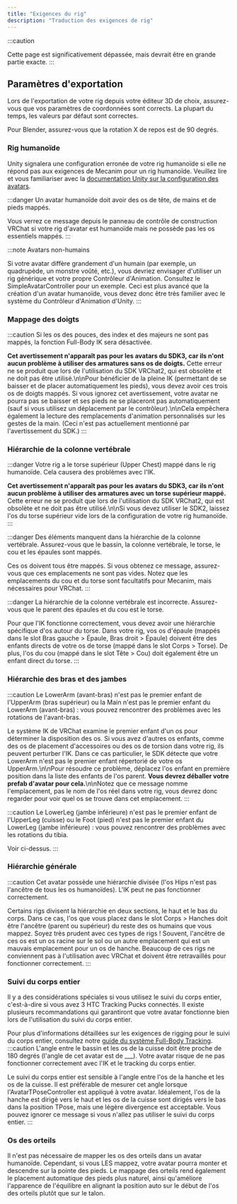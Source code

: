 ```yaml
---
title: "Exigences du rig"
description: "Traduction des exigences de rig"
---
```


:::caution

Cette page est significativement dépassée, mais devrait être en grande partie exacte.
:::
## Paramètres d'exportation

Lors de l'exportation de votre rig depuis votre éditeur 3D de choix, assurez-vous que vos paramètres de coordonnées sont corrects. La plupart du temps, les valeurs par défaut sont correctes.

Pour Blender, assurez-vous que la rotation X de repos est de 90 degrés.
### Rig humanoïde
Unity signalera une configuration erronée de votre rig humanoïde si elle ne répond pas aux exigences de Mecanim pour un rig humanoïde. Veuillez lire et vous familiariser avec la [documentation Unity sur la configuration des avatars](https://docs.unity3d.com/Manual/ConfiguringtheAvatar.html).

:::danger Un avatar humanoïde doit avoir des os de tête, de mains et de pieds mappés.

Vous verrez ce message depuis le panneau de contrôle de construction VRChat si votre rig d'avatar est humanoïde mais ne possède pas les os essentiels mappés.
:::

:::note Avatars non-humains

Si votre avatar diffère grandement d'un humain (par exemple, un quadrupède, un monstre voûté, etc.), vous devriez envisager d'utiliser un rig générique et votre propre Contrôleur d'Animation. Consultez le SimpleAvatarController pour un exemple. Ceci est plus avancé que la création d'un avatar humanoïde, vous devez donc être très familier avec le système du Contrôleur d'Animation d'Unity.
:::

### Mappage des doigts

:::caution Si les os des pouces, des index et des majeurs ne sont pas mappés, la fonction Full-Body IK sera désactivée.

**Cet avertissement n'apparaît pas pour les avatars du SDK3, car ils n'ont aucun problème à utiliser des armatures sans os de doigts.** Cette erreur ne se produit que lors de l'utilisation du SDK VRChat2, qui est obsolète et ne doit pas être utilisé.\n\nPour bénéficier de la pleine IK (permettant de se baisser et de placer automatiquement les pieds), vous devez avoir ces trois os de doigts mappés. Si vous ignorez cet avertissement, votre avatar ne pourra pas se baisser et ses pieds ne se placeront pas automatiquement (sauf si vous utilisez un déplacement par le contrôleur).\n\nCela empêchera également la lecture des remplacements d'animation personnalisés sur les gestes de la main. (Ceci n'est pas actuellement mentionné par l'avertissement du SDK.)
:::

### Hiérarchie de la colonne vertébrale

:::danger Votre rig a le torse supérieur (Upper Chest) mappé dans le rig humanoïde. Cela causera des problèmes avec l'IK.

**Cet avertissement n'apparaît pas pour les avatars du SDK3, car ils n'ont aucun problème à utiliser des armatures avec un torse supérieur mappé.** Cette erreur ne se produit que lors de l'utilisation du SDK VRChat2, qui est obsolète et ne doit pas être utilisé.\n\nSi vous devez utiliser le SDK2, laissez l'os du torse supérieur vide lors de la configuration de votre rig humanoïde.
:::

:::danger Des éléments manquent dans la hiérarchie de la colonne vertébrale. Assurez-vous que le bassin, la colonne vertébrale, le torse, le cou et les épaules sont mappés.

Ces os doivent tous être mappés. Si vous obtenez ce message, assurez-vous que ces emplacements ne sont pas vides. Notez que les emplacements du cou et du torse sont facultatifs pour Mecanim, mais nécessaires pour VRChat.
:::

:::danger La hiérarchie de la colonne vertébrale est incorrecte. Assurez-vous que le parent des épaules et du cou est le torse.

Pour que l'IK fonctionne correctement, vous devez avoir une hiérarchie spécifique d'os autour du torse. Dans votre rig, vos os d'épaule (mappés dans le slot Bras gauche > Épaule, Bras droit > Épaule) doivent être des enfants directs de votre os de torse (mappé dans le slot Corps > Torse). De plus, l'os du cou (mappé dans le slot Tête > Cou) doit également être un enfant direct du torse.
:::

### Hiérarchie des bras et des jambes

:::caution Le LowerArm (avant-bras) n'est pas le premier enfant de l'UpperArm (bras supérieur) ou la Main n'est pas le premier enfant du LowerArm (avant-bras) : vous pouvez rencontrer des problèmes avec les rotations de l'avant-bras.

Le système IK de VRChat examine le premier enfant d'un os pour déterminer la disposition des os. Si vous avez d'autres os enfants, comme des os de placement d'accessoires ou des os de torsion dans votre rig, ils peuvent perturber l'IK. Dans ce cas particulier, le SDK détecte que votre LowerArm n'est pas le premier enfant répertorié de votre os UpperArm.\n\nPour résoudre ce problème, déplacez l'os enfant en première position dans la liste des enfants de l'os parent. **Vous devrez déballer votre prefab d'avatar pour cela.**\n\nNotez que ce message nomme l'emplacement, pas le nom de l'os réel dans votre rig, vous devrez donc regarder pour voir quel os se trouve dans cet emplacement.
:::

:::caution Le LowerLeg (jambe inférieure) n'est pas le premier enfant de l'UpperLeg (cuisse) ou le Foot (pied) n'est pas le premier enfant du LowerLeg (jambe inférieure) : vous pouvez rencontrer des problèmes avec les rotations du tibia.

Voir ci-dessus.
:::

### Hiérarchie générale

:::caution Cet avatar possède une hiérarchie divisée (l'os Hips n'est pas l'ancêtre de tous les os humanoïdes). L'IK peut ne pas fonctionner correctement.

Certains rigs divisent la hiérarchie en deux sections, le haut et le bas du corps. Dans ce cas, l'os que vous placez dans le slot Corps > Hanches doit être l'ancêtre (parent ou supérieur) du reste des os humains que vous mappez. Soyez très prudent avec ces types de rigs ! Souvent, l'ancêtre de ces os est un os racine sur le sol ou un autre emplacement qui est un mauvais emplacement pour un os de hanche. Beaucoup de ces rigs ne conviennent pas à l'utilisation avec VRChat et doivent être retravaillés pour fonctionner correctement.
:::

### Suivi du corps entier
Il y a des considérations spéciales si vous utilisez le suivi du corps entier, c'est-à-dire si vous avez 3 HTC Tracking Pucks connectés. Il existe plusieurs recommandations qui garantiront que votre avatar fonctionne bien lors de l'utilisation du suivi du corps entier.

Pour plus d'informations détaillées sur les exigences de rigging pour le suivi du corps entier, consultez notre [guide du système Full-Body Tracking](https://docs.vrchat.com/docs/full-body-tracking).
:::caution L'angle entre le bassin et les os de la cuisse doit être proche de 180 degrés (l'angle de cet avatar est de ___). Votre avatar risque de ne pas fonctionner correctement avec l'IK et le tracking du corps entier.

Le suivi du corps entier est sensible à l'angle entre l'os de la hanche et les os de la cuisse. Il est préférable de mesurer cet angle lorsque l'AvatarTPoseController est appliqué à votre avatar. Idéalement, l'os de la hanche est dirigé vers le haut et les os de la cuisse sont dirigés vers le bas dans la position TPose, mais une légère divergence est acceptable. Vous pouvez ignorer ce message si vous n'allez pas utiliser le suivi du corps entier.
:::

### Os des orteils
Il n'est pas nécessaire de mapper les os des orteils dans un avatar humanoïde. Cependant, si vous LES mappez, votre avatar pourra monter et descendre sur la pointe des pieds. Le mappage des orteils rend également le placement automatique des pieds plus naturel, ainsi qu'améliore l'apparence de l'équilibre en alignant la position auto sur le début de l'os des orteils plutôt que sur le talon.